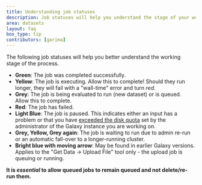 ```yaml
---
title: Understanding job statuses
description: Job statuses will help you understand the stage of your working.
area: datasets
layout: faq
box_type: tip
contributors: [garima]
---
```


The following job statuses will help you better understand the working stage of the process.

- **Green**: The job was completed successfully.
- **Yellow**: The job is executing. Allow this to complete! Should they run longer, they will fail with a "wall-time" error and turn _red_.
- **Grey**: The job is being evaluated to run (new dataset) or is queued. Allow this to complete.
- **Red**: The job has failed.
- **Light Blue**: The job is paused. This indicates either an input has a problem or that you have [exceeded the disk quota](https://galaxyproject.org/main/#user-data-and-job-quotas) set by the administrator of the Galaxy instance you are working on.
- **Grey, Yellow, Grey again**: The job is waiting to run due to admin re-run or an automatic fall-over to a longer-running cluster.
- **Bright blue with moving arrow**: May be found in earlier Galaxy versions. Applies to the "Get Data → Upload File" tool only - the upload job is queuing or running.

**It is _essential_ to allow queued jobs to remain queued and not delete/re-run them.**
